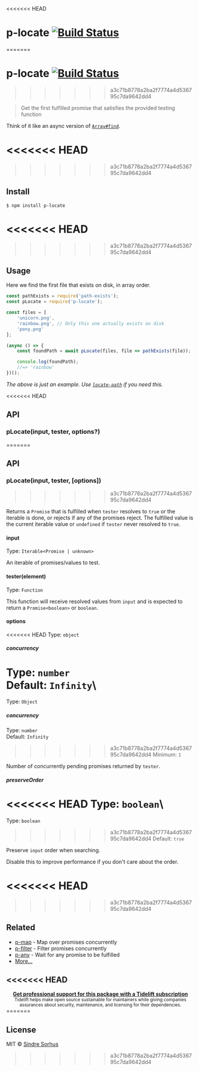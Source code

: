 <<<<<<< HEAD
# p-locate [![Build Status](https://travis-ci.com/sindresorhus/p-locate.svg?branch=master)](https://travis-ci.com/github/sindresorhus/p-locate)
=======
# p-locate [![Build Status](https://travis-ci.org/sindresorhus/p-locate.svg?branch=master)](https://travis-ci.org/sindresorhus/p-locate)
>>>>>>> a3c71b8778a2ba2f7774a4d536795c7da9642dd4

> Get the first fulfilled promise that satisfies the provided testing function

Think of it like an async version of [`Array#find`](https://developer.mozilla.org/en/docs/Web/JavaScript/Reference/Global_Objects/Array/find).

<<<<<<< HEAD
=======

>>>>>>> a3c71b8778a2ba2f7774a4d536795c7da9642dd4
## Install

```
$ npm install p-locate
```

<<<<<<< HEAD
=======

>>>>>>> a3c71b8778a2ba2f7774a4d536795c7da9642dd4
## Usage

Here we find the first file that exists on disk, in array order.

```js
const pathExists = require('path-exists');
const pLocate = require('p-locate');

const files = [
	'unicorn.png',
	'rainbow.png', // Only this one actually exists on disk
	'pony.png'
];

(async () => {
	const foundPath = await pLocate(files, file => pathExists(file));

	console.log(foundPath);
	//=> 'rainbow'
})();
```

*The above is just an example. Use [`locate-path`](https://github.com/sindresorhus/locate-path) if you need this.*

<<<<<<< HEAD
## API

### pLocate(input, tester, options?)
=======

## API

### pLocate(input, tester, [options])
>>>>>>> a3c71b8778a2ba2f7774a4d536795c7da9642dd4

Returns a `Promise` that is fulfilled when `tester` resolves to `true` or the iterable is done, or rejects if any of the promises reject. The fulfilled value is the current iterable value or `undefined` if `tester` never resolved to `true`.

#### input

Type: `Iterable<Promise | unknown>`

An iterable of promises/values to test.

#### tester(element)

Type: `Function`

This function will receive resolved values from `input` and is expected to return a `Promise<boolean>` or `boolean`.

#### options

<<<<<<< HEAD
Type: `object`

##### concurrency

Type: `number`\
Default: `Infinity`\
=======
Type: `Object`

##### concurrency

Type: `number`<br>
Default: `Infinity`<br>
>>>>>>> a3c71b8778a2ba2f7774a4d536795c7da9642dd4
Minimum: `1`

Number of concurrently pending promises returned by `tester`.

##### preserveOrder

<<<<<<< HEAD
Type: `boolean`\
=======
Type: `boolean`<br>
>>>>>>> a3c71b8778a2ba2f7774a4d536795c7da9642dd4
Default: `true`

Preserve `input` order when searching.

Disable this to improve performance if you don't care about the order.

<<<<<<< HEAD
=======

>>>>>>> a3c71b8778a2ba2f7774a4d536795c7da9642dd4
## Related

- [p-map](https://github.com/sindresorhus/p-map) - Map over promises concurrently
- [p-filter](https://github.com/sindresorhus/p-filter) - Filter promises concurrently
- [p-any](https://github.com/sindresorhus/p-any) - Wait for any promise to be fulfilled
- [More…](https://github.com/sindresorhus/promise-fun)

<<<<<<< HEAD
---

<div align="center">
	<b>
		<a href="https://tidelift.com/subscription/pkg/npm-p-locate?utm_source=npm-p-locate&utm_medium=referral&utm_campaign=readme">Get professional support for this package with a Tidelift subscription</a>
	</b>
	<br>
	<sub>
		Tidelift helps make open source sustainable for maintainers while giving companies<br>assurances about security, maintenance, and licensing for their dependencies.
	</sub>
</div>
=======

## License

MIT © [Sindre Sorhus](https://sindresorhus.com)
>>>>>>> a3c71b8778a2ba2f7774a4d536795c7da9642dd4
